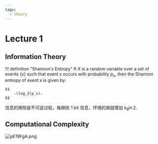 ```yaml
---
tags:
  - theory
---
```


# Lecture 1

## Information Theory

!!! definition "Shannon's Entropy"
    If $X$ is a random variable over a set of events $\{x\}$ such that event $x$ occurs with probability $p_x$, then the Shannon entropy of event $x$ is given by:

    $$
        -\log_2(p_x).
    $$

信息的擦除是不可逆过程，每擦除 1 bit 信息，环境的熵就增加 $k_B \ln 2$.

## Computational Complexity

![pE19FgA.png](https://s21.ax1x.com/2025/02/24/pE19FgA.png)
